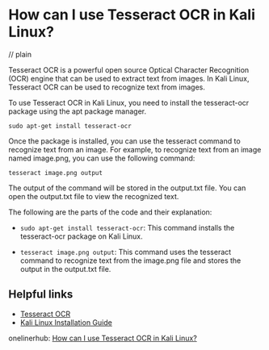 # How can I use Tesseract OCR in Kali Linux?
// plain

Tesseract OCR is a powerful open source Optical Character Recognition (OCR) engine that can be used to extract text from images. In Kali Linux, Tesseract OCR can be used to recognize text from images.

To use Tesseract OCR in Kali Linux, you need to install the tesseract-ocr package using the apt package manager.

```
sudo apt-get install tesseract-ocr
```

Once the package is installed, you can use the tesseract command to recognize text from an image. For example, to recognize text from an image named image.png, you can use the following command:

```
tesseract image.png output
```

The output of the command will be stored in the output.txt file. You can open the output.txt file to view the recognized text.

The following are the parts of the code and their explanation:

* `sudo apt-get install tesseract-ocr`: This command installs the tesseract-ocr package on Kali Linux.

* `tesseract image.png output`: This command uses the tesseract command to recognize text from the image.png file and stores the output in the output.txt file.

## Helpful links

* [Tesseract OCR](https://github.com/tesseract-ocr/tesseract)
* [Kali Linux Installation Guide](https://docs.kali.org/general-use/kali-linux-installation-guide)

onelinerhub: [How can I use Tesseract OCR in Kali Linux?](https://onelinerhub.com/tesseract-ocr/how-can-i-use-tesseract-ocr-in-kali-linux)